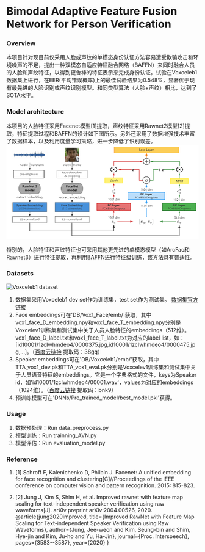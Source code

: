 # Bimodal Adaptive Feature Fusion Network for Person Verification

### Overview
本项目针对现目前仅采用人脸或声纹的单模态身份认证方法容易遭受欺骗攻击和环境噪声的不足，提出一种双模态自适应特征融合网络（BAFFN）来同时融合人员的人脸和声纹特征，以得到更鲁棒的特征表示来完成身份认证。试验在Voxceleb1数据集上进行，在EER(平均错误概率)上的最佳试验结果为0.548%，显著优于现有最先进的人脸识别或声纹识别模型。和同类型算法（人脸+声纹）相比，达到了SOTA水平。
### Model architecture
本项目的人脸特征采用Facenet模型[1]提取，声纹特征采用Rawnet2模型[2]提取，特征提取过程和BAFFN的设计如下图所示。另外还采用了数据增强技术丰富了数据样本，以及利用度量学习策略，进一步降低了识别误差。
![BAFFN](https://github.com/ZQSong1997/AVMFN-For-Person-Verification/blob/master/BAFNN.png "BAFFN.png")

特别的，人脸特征和声纹特征也可采用其他更先进的单模态模型（如ArcFac和Rawnet3）进行特征提取，再利用BAFFN进行特征级训练，该方法具有普适性。

### Datasets
![Voxceleb1 dataset](https://images.gitee.com/uploads/images/2021/0829/203933_f4923fee_7955921.png "屏幕截图.png")
1.  数据集采用Voxceleb1 dev set作为训练集，test set作为测试集。  [数据集官方链接](https://www.robots.ox.ac.uk/~vgg/data/voxceleb/)
2.  Face embeddings可在'DB/Vox1_Face/emb/'获取，其中vox1_face_D_embedding.npy和vox1_face_T_embedding.npy分别是Voxcelev1训练集和测试集中关于人员人脸特征的embeddings（512维）。vox1_face_D_label.txt和vox1_face_T_label.txt为对应的label list，如：[id10001/1zcIwhmdeo4/0000375.jpg,id10001/1zcIwhmdeo4/0000475.jpg,...]。（[百度云链接](https://pan.baidu.com/s/15T7tvXb-FUgpLU3kpQN7zw 
) 提取码：38gq）
3.  Speaker embeddings可在'DB/Voxceleb1/emb/'获取，其中TTA_vox1_dev.pk和TTA_vox1_eval.pk分别是Voxcelev1训练集和测试集中关于人员语音特征的embeddings。它是一个字典格式的文件，keys为Speaker id，如'id10001/1zcIwhmdeo4/00001.wav'，values为对应的embeddings（1024维）。（[百度云链接](https://pan.baidu.com/s/1eNzLMzZmuKvgrxNm1XoRvQ) 提取码：bnk9）
4.  预训练模型可在'DNNs/Pre_trained_model/best_model.pkl'获得。

### Usage
1.    数据预处理：Run data_preprocess.py
2.    模型训练：Run trainning_AVN.py
3.    模型评估：Run evaluation_model.py

### Reference
1.    [1] Schroff F, Kalenichenko D, Philbin J. Facenet: A unified embedding for face recognition and clustering[C]//Proceedings of the IEEE conference on computer vision and pattern recognition. 2015: 815-823.

2.    [2] Jung J, Kim S, Shim H, et al. Improved rawnet with feature map scaling for text-independent speaker verification using raw waveforms[J]. arXiv preprint arXiv:2004.00526, 2020.
@article{jung2020improved,
  title={Improved RawNet with Feature Map Scaling for Text-independent Speaker Verification using Raw Waveforms},
  author={Jung, Jee-weon and Kim, Seung-bin and Shim, Hye-jin and Kim, Ju-ho and Yu, Ha-Jin},
  journal={Proc. Interspeech},
  pages={3583--3587},
  year={2020}
}

